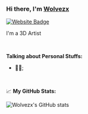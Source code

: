 ### Hi there, I'm <a href="https://discord.gg/VQFYwnTWdA" target="_blank">Wolvezx</a>

[![Website Badge](https://img.shields.io/badge/Website-3b5998?style=flat-square&logo=google-chrome&logoColor=white)](https://wxmaps.tebex.io/)

I'm a 3D Artist
  
<br>

**Talking about Personal Stuffs:**

- 🤷‍♂️;

</br>


📈 **My GitHub Stats:**

![Wolvezx's GitHub stats](https://github-readme-stats.vercel.app/api?username=Wolvezx-Dev)



